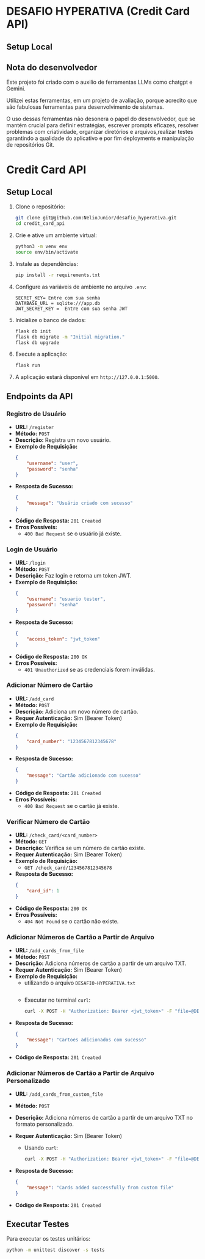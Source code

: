 # DESAFIO HYPERATIVA (Credit Card API) 

## Setup Local

## Nota do desenvolvedor 

Este projeto foi criado com o auxilio de ferramentas LLMs como chatgpt e Gemini.

Utilizei estas ferramentas, em um projeto de avaliação, porque acredito que são fabulosas ferramentas para desenvolvimento de sistemas.

O uso dessas ferramentas não desonera o papel do desenvolvedor, que se mantém crucial para definir estratégias, escrever prompts eficazes, resolver problemas com criatividade, organizar diretórios e arquivos,realizar testes garantindo a qualidade do aplicativo e   por fim deployments e manipulação de repositórios Git.

# Credit Card API

## Setup Local

1. Clone o repositório:
    ```bash
    git clone git@github.com:NelioJunior/desafio_hyperativa.git
    cd credit_card_api
    ```

2. Crie e ative um ambiente virtual:
    ```bash
    python3 -m venv env
    source env/bin/activate
    ```

3. Instale as dependências:
    ```bash
    pip install -r requirements.txt
    ```

4. Configure as variáveis de ambiente no arquivo `.env`:
    ```plaintext
    SECRET_KEY= Entre com sua senha 
    DATABASE_URL = sqlite:///app.db
    JWT_SECRET_KEY =  Entre com sua senha JWT 
    ```

5. Inicialize o banco de dados:
    ```bash
    flask db init
    flask db migrate -m "Initial migration."
    flask db upgrade
    ```

6. Execute a aplicação:
    ```bash
    flask run
    ```

7. A aplicação estará disponível em `http://127.0.0.1:5000`.

## Endpoints da API

### Registro de Usuário

- **URL:** `/register`
- **Método:** `POST`
- **Descrição:** Registra um novo usuário.
- **Exemplo de Requisição:**
    ```json
    {
        "username": "user",
        "password": "senha"
    }
    ```
- **Resposta de Sucesso:**
    ```json
    {
        "message": "Usuário criado com sucesso"
    }
    ```
- **Código de Resposta:** `201 Created`
- **Erros Possíveis:**
    - `400 Bad Request` se o usuário já existe.

### Login de Usuário

- **URL:** `/login`
- **Método:** `POST`
- **Descrição:** Faz login e retorna um token JWT.
- **Exemplo de Requisição:**
    ```json
    {
        "username": "usuario tester",
        "password": "senha"
    }
    ```
- **Resposta de Sucesso:**
    ```json
    {
        "access_token": "jwt_token"
    }
    ```
- **Código de Resposta:** `200 OK`
- **Erros Possíveis:**
    - `401 Unauthorized` se as credenciais forem inválidas.

### Adicionar Número de Cartão

- **URL:** `/add_card`
- **Método:** `POST`
- **Descrição:** Adiciona um novo número de cartão.
- **Requer Autenticação:** Sim (Bearer Token)
- **Exemplo de Requisição:**
    ```json
    {
        "card_number": "1234567812345678"
    }
    ```
- **Resposta de Sucesso:**
    ```json
    {
        "message": "Cartão adicionado com sucesso"
    }
    ```
- **Código de Resposta:** `201 Created`
- **Erros Possíveis:**
    - `400 Bad Request` se o cartão já existe.

### Verificar Número de Cartão

- **URL:** `/check_card/<card_number>`
- **Método:** `GET`
- **Descrição:** Verifica se um número de cartão existe.
- **Requer Autenticação:** Sim (Bearer Token)
- **Exemplo de Requisição:**
    - `GET /check_card/1234567812345678`
- **Resposta de Sucesso:**
    ```json
    {
        "card_id": 1
    }
    ```
- **Código de Resposta:** `200 OK`
- **Erros Possíveis:**
    - `404 Not Found` se o cartão não existe.

### Adicionar Números de Cartão a Partir de Arquivo

- **URL:** `/add_cards_from_file`
- **Método:** `POST`
- **Descrição:** Adiciona números de cartão a partir de um arquivo TXT.
- **Requer Autenticação:** Sim (Bearer Token)
- **Exemplo de Requisição:**
    - utilizando o arquivo `DESAFIO-HYPERATIVA.txt` 
        ```
    - Executar no terminal `curl`:
        ```bash
        curl -X POST -H "Authorization: Bearer <jwt_token>" -F "file=@DESAFIO-HYPERATIVA.txt" http://127.0.0.1:5000/add_cards_from_file
        ```
- **Resposta de Sucesso:**
    ```json
    {
        "message": "Cartoes adicionados com sucesso"
    }
    ```
- **Código de Resposta:** `201 Created`

### Adicionar Números de Cartão a Partir de Arquivo Personalizado

- **URL:** `/add_cards_from_custom_file`
- **Método:** `POST`
- **Descrição:** Adiciona números de cartão a partir de um arquivo TXT no formato personalizado.
- **Requer Autenticação:** Sim (Bearer Token)

    - Usando `curl`:
        ```bash
        curl -X POST -H "Authorization: Bearer <jwt_token>" -F "file=@DESAFIO-HYPERATIVA.txt" http://127.0.0.1:5000/add_cards_from_custom_file
        ```
- **Resposta de Sucesso:**
    ```json
    {
        "message": "Cards added successfully from custom file"
    }
    ```
- **Código de Resposta:** `201 Created`

## Executar Testes

Para executar os testes unitários:
```bash
python -m unittest discover -s tests
